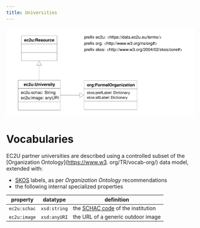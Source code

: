 ```yaml
---
title: Universities
---
```


![universities data model](models/universities.svg)

# Vocabularies

EC2U partner universities are described using a controlled subset of the [Organization Ontology](https://www.w3.
org/TR/vocab-org/) data model, extended with:

* [SKOS](https://www.w3.org/TR/skos-primer/#seclabel) labels, as per *Organization Ontology* recommendations
* the following internal specialized properties

| property     | datatype     | definition                                                   |
| ------------ | ------------ | ------------------------------------------------------------ |
| `ec2u:schac` | `xsd:string` | the [SCHAC code](https://wiki.uni-foundation.eu/pages/viewpage.action?pageId=12746935) of the institution |
| `ec2u:image` | `xsd:anyURI` | the URL of a generic outdoor image                           |

